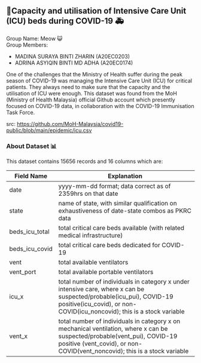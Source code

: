 ## 🏥Capacity and utilisation of Intensive Care Unit (ICU) beds during COVID-19 🚑

Group Name: Meow 😺   
Group Members: 
- MADINA SURAYA BINTI ZHARIN (A20EC0203)
- ADRINA ASYIQIN BINTI MD ADHA (A20EC0174)

One of the challenges that the Ministry of Health suffer during the peak season of COVID-19 was managing the Intensive Care Unit (ICU) for critical patients. They always need to make sure that the capacity and the utilisation of ICU were enough. This dataset was found from the MoH (Ministry of Health Malaysia) official Github account which presently focused on COVID-19 data, in collaboration with the COVID-19 Immunisation Task Force.

src: https://github.com/MoH-Malaysia/covid19-public/blob/main/epidemic/icu.csv  

### About Dataset 📊

This dataset contains 15656 records and 16 columns which are:

| Field Name | Explanation |
| ------ | ------ |
| date | yyyy-mm-dd format; data correct as of 2359hrs on that date |
| state | name of state, with similar qualification on exhaustiveness of date-state combos as PKRC data  |
| beds_icu_total| total critical care beds available (with related medical infrastructure) |
| beds_icu_covid| total critical care beds dedicated for COVID-19  |
| vent | total available ventilators |
| vent_port | total available portable ventilators|
| icu_x | total number of individuals in category x under intensive care, where x can be suspected/probable(icu_pui), COVID-19 positive(icu_covid), or non-COVID(icu_noncovid); this is a stock variable |
| vent_x | total number of individuals in category x on mechanical ventilation, where x can be suspected/probable(vent_pui), COVID-19 positive (vent_covid), or non-COVID(vent_noncovid); this is a stock variable |
